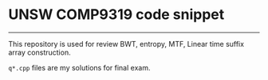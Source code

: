 # UNSW COMP9319 code snippet

---

This repository is used for review BWT, entropy, MTF, Linear time suffix array construction.

`q*.cpp` files are my solutions for final exam.
